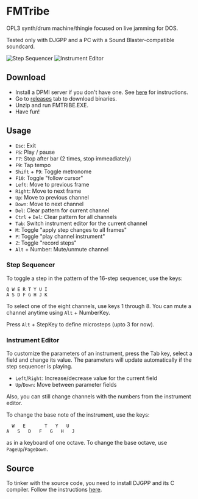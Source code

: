 # FMTribe #

OPL3 synth/drum machine/thingie focused on live jamming for DOS.

Tested only with DJGPP and a PC with a Sound Blaster-compatible soundcard.

![Step Sequencer](https://i.imgur.com/4EfKrE2.gif)&nbsp;![Instrument Editor](http://i.imgur.com/fkLsV9T.png)

## Download ##

* Install a DPMI server if you don't have one. See [here](https://github.com/munshkr/fmtribe/wiki/Install-DPMI-server) for instructions.
* Go to [releases](https://github.com/munshkr/fmtribe/releases) tab to download
  binaries.
* Unzip and run FMTRIBE.EXE.
* Have fun!

## Usage ##

* `Esc`: Exit
* `F5`: Play / pause
* `F7`: Stop after bar (2 times, stop immeadiately)
* `F9`: Tap tempo
* `Shift` + `F9`: Toggle metronome
* `F10`: Toggle "follow cursor"
* `Left`: Move to previous frame
* `Right`: Move to next frame
* `Up`: Move to previous channel
* `Down`: Move to next channel
* `Del`: Clear pattern for current channel
* `Ctrl` + `Del`: Clear pattern for all channels
* `Tab`: Switch instrument editor for the current channel
* `M`: Toggle "apply step changes to all frames"
* `P`: Toggle "play channel instrument"
* `Z`: Toggle "record steps"
* `Alt` + Number: Mute/unmute channel

### Step Sequencer ###

To toggle a step in the pattern of the 16-step sequencer, use the keys:

    Q W E R T Y U I
    A S D F G H J K

To select one of the eight channels, use keys 1 through 8.
You can mute a channel anytime using `Alt` + NumberKey.

Press `Alt` + StepKey to define microsteps (upto 3 for now).

### Instrument Editor ###

To customize the parameters of an instrument, press the Tab key, select a field
and change its value. The parameters will update automatically if the step
sequencer is playing.

* `Left`/`Right`: Increase/decrease value for the current field
* `Up`/`Down`: Move between parameter fields

Also, you can still change channels with the numbers from the instrument
editor.

To change the base note of the instrument, use the keys:

      W   E       T   Y   U
    A   S   D   F   G   H   J

as in a keyboard of one octave. To change the base octave, use `PageUp`/`PageDown`.

## Source ##

To tinker with the source code, you need to install DJGPP and its C compiler.
Follow the instructions [here](https://github.com/munshkr/fmtribe/wiki/Install-Djgpp-on-DOS).
